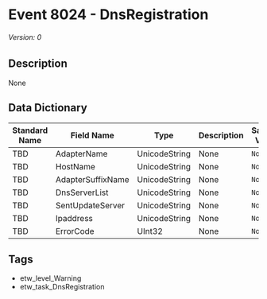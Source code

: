 # Event 8024 - DnsRegistration
###### Version: 0

## Description
None

## Data Dictionary
|Standard Name|Field Name|Type|Description|Sample Value|
|---|---|---|---|---|
|TBD|AdapterName|UnicodeString|None|`None`|
|TBD|HostName|UnicodeString|None|`None`|
|TBD|AdapterSuffixName|UnicodeString|None|`None`|
|TBD|DnsServerList|UnicodeString|None|`None`|
|TBD|SentUpdateServer|UnicodeString|None|`None`|
|TBD|Ipaddress|UnicodeString|None|`None`|
|TBD|ErrorCode|UInt32|None|`None`|

## Tags
* etw_level_Warning
* etw_task_DnsRegistration